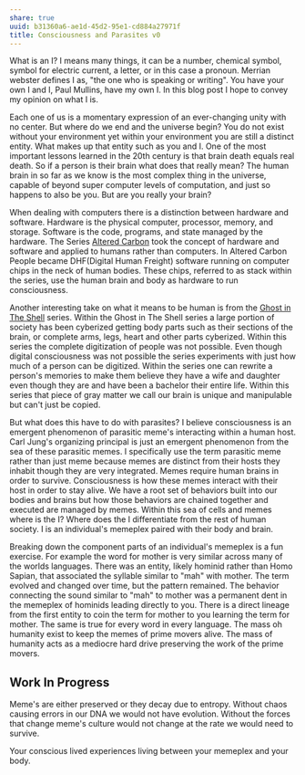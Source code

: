 ```yaml
---
share: true
uuid: b31360a6-ae1d-45d2-95e1-cd884a27971f
title: Consciousness and Parasites v0
---
```

What is an I? I means many things, it can be a number, chemical symbol, symbol for electric current, a letter, or in this case a pronoun. Merrian webster defines I as, "the one who is speaking or writing". You have your own I and I, Paul Mullins, have my own I. In this blog post I hope to convey my opinion on what I is.

Each one of us is a momentary expression of an ever-changing unity with no center. But where do we end and the universe begin? You do not exist without your environment yet within your environment you are still a distinct entity. What makes up that entity such as you and I. One of the most important lessons learned in the 20th century is that brain death equals real death. So if a person is their brain what does that really mean? The human brain in so far as we know is the most complex thing in the universe, capable of beyond super computer levels of computation, and just so happens to also be you. But are you really your brain?

When dealing with computers there is a distinction between hardware and software. Hardware is the physical computer, processor, memory, and storage. Software is the code, programs, and state managed by the hardware. The Series [Altered Carbon](/b541230e-3354-44a6-ab43-917335802cf5) took the concept of hardware and software and applied to humans rather than computers. In Altered Carbon People became DHF(Digital Human Freight) software running on computer chips in the neck of human bodies. These chips, referred to as stack within the series, use the human brain and body as hardware to run consciousness.

Another interesting take on what it means to be human is from the [Ghost in The Shell](/undefined) series. Within the Ghost in The Shell series a large portion of society has been cyberized getting body parts such as their sections of the brain, or complete arms, legs, heart and other parts cyberized. Within this series the complete digitization of people was not possible. Even though digital consciousness was not possible the series experiments with just how much of a person can be digitized. Within the series one can rewrite a person's memories to make them believe they have a wife and daughter even though they are and have been a bachelor their entire life. Within this series that piece of gray matter we call our brain is unique and manipulable but can't just be copied.

But what does this have to do with parasites? I believe consciousness is an emergent phenomenon of parasitic meme's interacting within a human host. Carl Jung's organizing principal is just an emergent phenomenon from the sea of these parasitic memes. I specifically use the term parasitic meme rather than just meme because memes are distinct from their hosts they inhabit though they are very integrated. Memes require human brains in order to survive. Consciousness is how these memes interact with their host in order to stay alive. We have a root set of behaviors built into our bodies and brains but how those behaviors are chained together and executed are managed by memes. Within this sea of cells and memes where is the I? Where does the I differentiate from the rest of human society. I is an individual's memeplex paired with their body and brain.

Breaking down the component parts of an individual's memeplex is a fun exercise. For example the word for mother is very similar across many of the worlds languages. There was an entity, likely hominid rather than Homo Sapian, that associated the syllable similar to "mah" with mother. The term evolved and changed over time, but the pattern remained. The behavior connecting the sound similar to "mah" to mother was a permanent dent in the memeplex of hominids leading directly to you. There is a direct lineage from the first entity to coin the term for mother to you learning the term for mother. The same is true for every word in every language. The mass oh humanity exist to keep the memes of prime movers alive. The mass of humanity acts as a mediocre hard drive preserving the work of the prime movers.

## Work In Progress

Meme's are either preserved or they decay due to entropy. Without chaos causing errors in our DNA we would not have evolution. Without the forces that change meme's culture would not change at the rate we would need to survive.

Your conscious lived experiences living between your memeplex and your body.